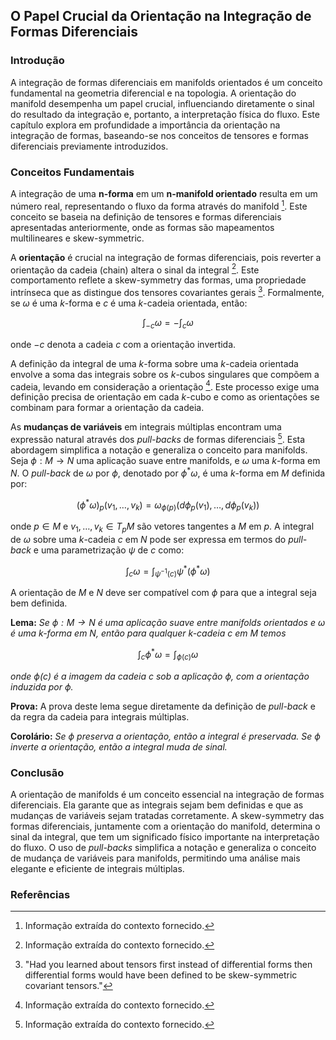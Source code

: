 ## O Papel Crucial da Orientação na Integração de Formas Diferenciais

### Introdução
A integração de formas diferenciais em manifolds orientados é um conceito fundamental na geometria diferencial e na topologia. A orientação do manifold desempenha um papel crucial, influenciando diretamente o sinal do resultado da integração e, portanto, a interpretação física do fluxo. Este capítulo explora em profundidade a importância da orientação na integração de formas, baseando-se nos conceitos de tensores e formas diferenciais previamente introduzidos.

### Conceitos Fundamentais
A integração de uma **n-forma** em um **n-manifold orientado** resulta em um número real, representando o fluxo da forma através do manifold [^1]. Este conceito se baseia na definição de tensores e formas diferenciais apresentadas anteriormente, onde as formas são mapeamentos multilineares e skew-symmetric.

A **orientação** é crucial na integração de formas diferenciais, pois reverter a orientação da cadeia (chain) altera o sinal da integral [^1]. Este comportamento reflete a skew-symmetry das formas, uma propriedade intrínseca que as distingue dos tensores covariantes gerais [^3]. Formalmente, se $\omega$ é uma $k$-forma e $c$ é uma $k$-cadeia orientada, então:

$$\int_{-c} \omega = -\int_{c} \omega$$

onde $-c$ denota a cadeia $c$ com a orientação invertida.

A definição da integral de uma $k$-forma sobre uma $k$-cadeia orientada envolve a soma das integrais sobre os $k$-cubos singulares que compõem a cadeia, levando em consideração a orientação [^1]. Este processo exige uma definição precisa de orientação em cada $k$-cubo e como as orientações se combinam para formar a orientação da cadeia.

As **mudanças de variáveis** em integrais múltiplas encontram uma expressão natural através dos *pull-backs* de formas diferenciais [^1]. Esta abordagem simplifica a notação e generaliza o conceito para manifolds. Seja $\phi: M \to N$ uma aplicação suave entre manifolds, e $\omega$ uma $k$-forma em $N$. O *pull-back* de $\omega$ por $\phi$, denotado por $\phi^*\omega$, é uma $k$-forma em $M$ definida por:

$$(\phi^*\omega)_p(v_1, \dots, v_k) = \omega_{\phi(p)}(d\phi_p(v_1), \dots, d\phi_p(v_k))$$

onde $p \in M$ e $v_1, \dots, v_k \in T_pM$ são vetores tangentes a $M$ em $p$. A integral de $\omega$ sobre uma $k$-cadeia $c$ em $N$ pode ser expressa em termos do *pull-back* e uma parametrização $\psi$ de $c$ como:

$$\int_c \omega = \int_{\psi^{-1}(c)} \psi^*(\phi^*\omega)$$

A orientação de $M$ e $N$ deve ser compatível com $\phi$ para que a integral seja bem definida.

**Lema:** *Se $\phi: M \to N$ é uma aplicação suave entre manifolds orientados e $\omega$ é uma $k$-forma em $N$, então para qualquer $k$-cadeia $c$ em $M$ temos*

$$\int_c \phi^*\omega = \int_{\phi(c)} \omega$$

*onde $\phi(c)$ é a imagem da cadeia $c$ sob a aplicação $\phi$, com a orientação induzida por $\phi$.*

**Prova:** A prova deste lema segue diretamente da definição de *pull-back* e da regra da cadeia para integrais múltiplas.

**Corolário:** *Se $\phi$ preserva a orientação, então a integral é preservada. Se $\phi$ inverte a orientação, então a integral muda de sinal.*

### Conclusão
A orientação de manifolds é um conceito essencial na integração de formas diferenciais. Ela garante que as integrais sejam bem definidas e que as mudanças de variáveis sejam tratadas corretamente. A skew-symmetry das formas diferenciais, juntamente com a orientação do manifold, determina o sinal da integral, que tem um significado físico importante na interpretação do fluxo. O uso de *pull-backs* simplifica a notação e generaliza o conceito de mudança de variáveis para manifolds, permitindo uma análise mais elegante e eficiente de integrais múltiplas.

### Referências
[^1]: Informação extraída do contexto fornecido.
[^3]: "Had you learned about tensors first instead of differential forms then differential forms would have been defined to be skew-symmetric covariant tensors."
<!-- END -->